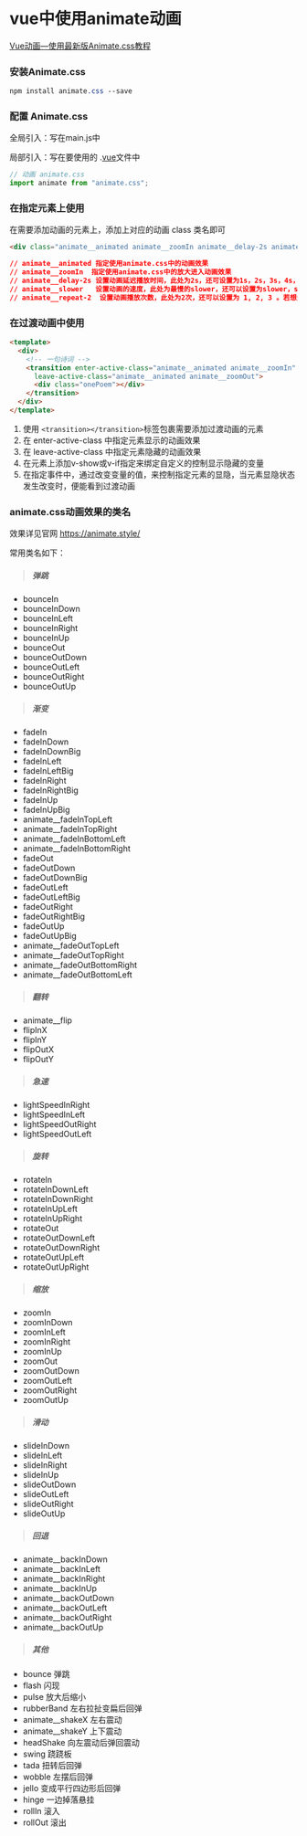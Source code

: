 # vue中使用animate动画

<a href="https://blog.csdn.net/weixin_41192489/article/details/111083527" target="_blank">Vue动画—使用最新版Animate.css教程</a>

### 安装Animate.css

```scss
npm install animate.css --save
```

### 配置 Animate.css

全局引入：写在main.js中

局部引入：写在要使用的 .[vue](https://so.csdn.net/so/search?q=vue&spm=1001.2101.3001.7020)文件中

```javascript
// 动画 animate.css
import animate from "animate.css";
```

### 在指定元素上使用

在需要添加动画的元素上，添加上对应的动画 class 类名即可

```html
<div class="animate__animated animate__zoomIn animate__delay-2s animate__slower animate__repeat-2">2秒后缓慢放大进入（播放2次）</div>
```

```css
// animate__animated 指定使用animate.css中的动画效果
// animate__zoomIn  指定使用animate.css中的放大进入动画效果
// animate__delay-2s 设置动画延迟播放时间，此处为2s，还可设置为1s，2s，3s，4s，5s
// animate__slower   设置动画的速度，此处为最慢的slower，还可以设置为slower，slow，fast，faster
// animate__repeat-2  设置动画播放次数，此处为2次，还可以设置为 1, 2, 3 。若想无限循环播放，使用 animate__infinite
```

### 在过渡动画中使用

```html
<template>
  <div>
    <!-- 一句诗词 -->
    <transition enter-active-class="animate__animated animate__zoomIn"
      leave-active-class="animate__animated animate__zoomOut">
      <div class="onePoem"></div>
    </transition>
  </div>
</template>
```

1. 使用 `<transition></transition>`标签包裹需要添加过渡动画的元素
2. 在 enter-active-class 中指定元素显示的动画效果
3. 在 leave-active-class 中指定元素隐藏的动画效果
4. 在元素上添加v-show或v-if指定来绑定自定义的控制显示隐藏的变量
5. 在指定事件中，通过改变变量的值，来控制指定元素的显隐，当元素显隐状态发生改变时，便能看到过渡动画

### animate.css动画效果的类名

效果详见官网 https://animate.style/

常用类名如下：

> ##### 弹跳

- bounceIn
- bounceInDown
- bounceInLeft
- bounceInRight
- bounceInUp
- bounceOut
- bounceOutDown
- bounceOutLeft
- bounceOutRight
- bounceOutUp

> ##### 渐变

- fadeIn
- fadeInDown
- fadeInDownBig
- fadeInLeft
- fadeInLeftBig
- fadeInRight
- fadeInRightBig
- fadeInUp
- fadeInUpBig
- animate__fadeInTopLeft
- animate__fadeInTopRight
- animate__fadeInBottomLeft
- animate__fadeInBottomRight
- fadeOut
- fadeOutDown
- fadeOutDownBig
- fadeOutLeft
- fadeOutLeftBig
- fadeOutRight
- fadeOutRightBig
- fadeOutUp
- fadeOutUpBig
- animate__fadeOutTopLeft
- animate__fadeOutTopRight
- animate__fadeOutBottomRight
- animate__fadeOutBottomLeft

> ##### 翻转

- animate__flip
- flipInX
- flipInY
- flipOutX
- flipOutY

> ##### 急速

- lightSpeedInRight
- lightSpeedInLeft
- lightSpeedOutRight
- lightSpeedOutLeft

> ##### 旋转

- rotateIn
- rotateInDownLeft
- rotateInDownRight
- rotateInUpLeft
- rotateInUpRight
- rotateOut
- rotateOutDownLeft
- rotateOutDownRight
- rotateOutUpLeft
- rotateOutUpRight

> ##### 缩放

- zoomIn
- zoomInDown
- zoomInLeft
- zoomInRight
- zoomInUp
- zoomOut
- zoomOutDown
- zoomOutLeft
- zoomOutRight
- zoomOutUp

> ##### 滑动

- slideInDown
- slideInLeft
- slideInRight
- slideInUp
- slideOutDown
- slideOutLeft
- slideOutRight
- slideOutUp

> ##### 回退

- animate__backInDown
- animate__backInLeft
- animate__backInRight
- animate__backInUp
- animate__backOutDown
- animate__backOutLeft
- animate__backOutRight
- animate__backOutUp

> ##### 其他

- bounce 弹跳
- flash 闪现
- pulse 放大后缩小
- rubberBand 左右拉扯变扁后回弹
- animate__shakeX 左右震动
- animate__shakeY 上下震动
- headShake 向左震动后弹回震动
- swing 跷跷板
- tada  扭转后回弹
- wobble 左摆后回弹
- jello 变成平行四边形后回弹
- hinge 一边掉落悬挂
- rollIn 滚入
- rollOut 滚出
